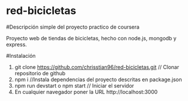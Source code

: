 # red-bicicletas

#Descripción simple del proyecto practico de coursera

Proyecto web de tiendas de bicicletas, hecho con node.js, mongodb y express.

#Instalación

  1) git clone https://github.com/chrisstian96/red-bicicletas.git // Clonar repositorio de github
  2) npm i //Instala dependencias del proyecto descritas en package.json
  3) npm run devstart o npm start // Iniciar el servidor
  4) En cualquier navegador poner la URL http://localhost:3000
